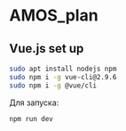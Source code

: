 # AMOS_plan
## Vue.js set up
```bash
sudo apt install nodejs npm
sudo npm i -g vue-cli@2.9.6
sudo npm i -g @vue/cli

```  
Для запуска:
```bash
npm run dev
```